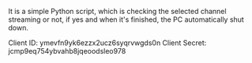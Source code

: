 It is a simple Python script, which is checking the selected channel streaming or not, if yes and when it's finished, the PC automatically shut down.

Client ID: ymevfn9yk6ezzx2ucz6syqrvwgds0n
Client Secret: jcmp9eq754ybvahb8jqeoodsleo978